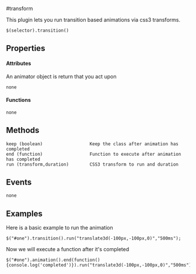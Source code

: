 #transform

This plugin lets you run transition based animations via css3 transforms.

```
$(selector).transition()
```

## Properties

#### Attributes
An animator object is return that you act upon

```
none
```

#### Functions

```
none
```


## Methods
```
keep (boolean)					Keep the class after animation has completed
end (function)					Function to execute after animation has completed
run (transform,duration)		CSS3 transform to run and duration
```

## Events
```
none
```


## Examples

Here is a basic example to run the animation

```
$("#one").transition().run("translate3d(-100px,-100px,0)","500ms");

```

Now we will execute a function after it's completed


```
$("#one").animation().end(function(){console.log('completed')}).run("translate3d(-100px,-100px,0)","500ms");
```